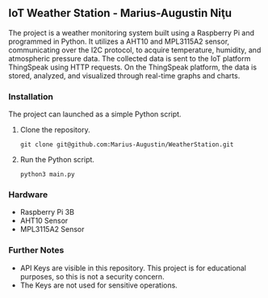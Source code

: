 ## IoT Weather Station - Marius-Augustin Niţu

The project is a weather monitoring system built using a Raspberry Pi and programmed in Python. It utilizes a AHT10 and MPL3115A2 sensor, communicating over the I2C protocol, to acquire temperature, humidity, and atmospheric pressure data. The collected data is sent to the IoT platform ThingSpeak using HTTP requests. On the ThingSpeak platform, the data is stored, analyzed, and visualized through real-time graphs and charts.

### Installation

The project can launched as a simple Python script.

1. Clone the repository.
	```
	git clone git@github.com:Marius-Augustin/WeatherStation.git
	```
2. Run the Python script.
	```
	python3 main.py
	```

### Hardware

* Raspberry Pi 3B
* AHT10 Sensor
* MPL3115A2 Sensor

### Further Notes

* API Keys are visible in this repository. This project is for educational purposes, so this is not a security concern.
* The Keys are not used for sensitive operations.
